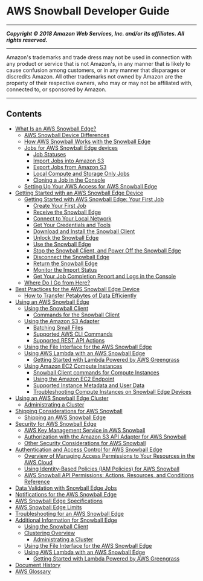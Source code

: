 # AWS Snowball Developer Guide

-----
*****Copyright &copy; 2018 Amazon Web Services, Inc. and/or its affiliates. All rights reserved.*****

-----
Amazon's trademarks and trade dress may not be used in 
     connection with any product or service that is not Amazon's, 
     in any manner that is likely to cause confusion among customers, 
     or in any manner that disparages or discredits Amazon. All other 
     trademarks not owned by Amazon are the property of their respective
     owners, who may or may not be affiliated with, connected to, or 
     sponsored by Amazon.

-----
## Contents
+ [What Is an AWS Snowball Edge?](whatisedge.md)
   + [AWS Snowball Device Differences](device-differences.md)
   + [How AWS Snowball Works with the Snowball Edge](how-it-works.md)
   + [Jobs for AWS Snowball Edge devices](jobs.md)
      + [Job Statuses](jobstatuses.md)
      + [Import Jobs into Amazon S3](importtype.md)
      + [Export Jobs from Amazon S3](exporttype.md)
      + [Local Compute and Storage Only Jobs](computetype.md)
      + [Cloning a Job in the Console](clonejob.md)
   + [Setting Up Your AWS Access for AWS Snowball Edge](setting-up.md)
+ [Getting Started with an AWS Snowball Edge Device](getting-started.md)
   + [Getting Started with AWS Snowball Edge: Your First Job](common-get-start.md)
      + [Create Your First Job](create-job.md)
      + [Receive the Snowball Edge](receive-device.md)
      + [Connect to Your Local Network](getting-started-connect.md)
      + [Get Your Credentials and Tools](get-credentials.md)
      + [Download and Install the Snowball Client](download-the-client.md)
      + [Unlock the Snowball Edge](unlockdevice.md)
      + [Use the Snowball Edge](transfer-data.md)
      + [Stop the Snowball Client, and Power Off the Snowball Edge](turnitoff.md)
      + [Disconnect the Snowball Edge](disconnectdevice.md)
      + [Return the Snowball Edge](return-device.md)
      + [Monitor the Import Status](monitor-status.md)
      + [Get Your Job Completion Report and Logs in the Console](report.md)
   + [Where Do I Go from Here?](where-to.md)
+ [Best Practices for the AWS Snowball Edge Device](BestPractices.md)
   + [How to Transfer Petabytes of Data Efficiently](transfer-petabytes.md)
+ [Using an AWS Snowball Edge](using-device.md)
   + [Using the Snowball Client](using-client.md)
      + [Commands for the Snowball Client](using-client-commands.md)
   + [Using the Amazon S3 Adapter](using-adapter.md)
      + [Batching Small Files](batching-small-files.md)
      + [Supported AWS CLI Commands](using-adapter-cli.md)
      + [Supported REST API Actions](using-adapter-supported-api.md)
   + [Using the File Interface for the AWS Snowball Edge](using-fileinterface.md)
   + [Using AWS Lambda with an AWS Snowball Edge](using-lambda.md)
      + [Getting Started with Lambda Powered by AWS Greengrass](function-getting-started.md)
   + [Using Amazon EC2 Compute Instances](using-ec2.md)
      + [Snowball Client commands for Compute Instances](using-ec2-edge-client.md)
      + [Using the Amazon EC2 Endpoint](using-ec2-endpoint.md)
      + [Supported Instance Metadata and User Data](edge-compute-instance-metadata.md)
      + [Troubleshooting Compute Instances on Snowball Edge Devices](troubleshooting-ec2-edge.md)
+ [Using an AWS Snowball Edge Cluster](UsingCluster.md)
   + [Administrating a Cluster](administercluster.md)
+ [Shipping Considerations for AWS Snowball](shipping.md)
   + [Shipping an AWS Snowball Edge](mailing-storage.md)
+ [Security for AWS Snowball Edge](security.md)
   + [AWS Key Management Service in AWS Snowball](kms.md)
   + [Authorization with the Amazon S3 API Adapter for AWS Snowball](auth-adapter.md)
   + [Other Security Considerations for AWS Snowball](security-considerations.md)
+ [Authentication and Access Control for AWS Snowball Edge](authentication-and-access-control.md)
   + [Overview of Managing Access Permissions to Your Resources in the AWS Cloud](access-control-overview.md)
   + [Using Identity-Based Policies (IAM Policies) for AWS Snowball](access-control-managing-permissions.md)
   + [AWS Snowball API Permissions: Actions, Resources, and Conditions Reference](snowball-api-permissions-ref.md)
+ [Data Validation with Snowball Edge Jobs](validation.md)
+ [Notifications for the AWS Snowball Edge](notifications.md)
+ [AWS Snowball Edge Specifications](specifications.md)
+ [AWS Snowball Edge Limits](limits.md)
+ [Troubleshooting for an AWS Snowball Edge](troubleshooting.md)
+ [Additional Information for Snowball Edge](appendices.md)
   + [Using the Snowball Client](old-using-client.md)
   + [Clustering Overview](old-clusters.md)
      + [Administrating a Cluster](old-administercluster.md)
   + [Using the File Interface for the AWS Snowball Edge](using-fileinterface-old.md)
   + [Using AWS Lambda with an AWS Snowball Edge](using-lambda-old.md)
      + [Getting Started with Lambda Powered by AWS Greengrass](function-getting-started-old.md)
+ [Document History](doc-history.md)
+ [AWS Glossary](glossary.md)